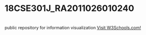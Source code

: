 # 18CSE301J_RA2011026010240
# 
public repository for information visualization
<a href="https://www.w3schools.com/">Visit W3Schools.com!</a>
